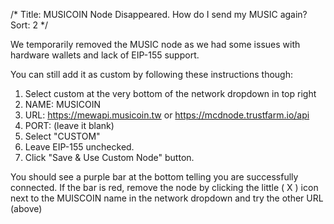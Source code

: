 /*
Title: MUSICOIN Node Disappeared. How do I send my MUSIC again?
Sort: 2
*/

We temporarily removed the MUSIC node as we had some issues with hardware wallets and lack of EIP-155 support. 

You can still add it as custom by following these instructions though:

1. Select custom at the very bottom of the network dropdown in top right
2. NAME: MUSICOIN
3. URL: https://mewapi.musicoin.tw or https://mcdnode.trustfarm.io/api
4. PORT: (leave it blank)
5. Select "CUSTOM"
6. Leave EIP-155 unchecked.
7. Click "Save & Use Custom Node" button. 

You should see a purple bar at the bottom telling you are successfully connected. If the bar is red, remove the node by clicking the little ( X ) icon next to the MUISCOIN name in the network dropdown and try the other URL (above)